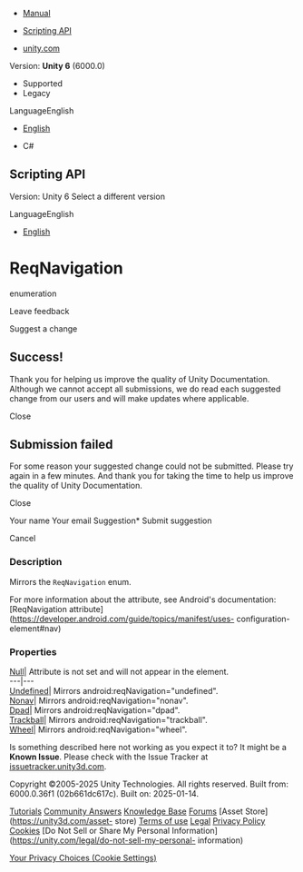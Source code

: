 [ ]()

  * [Manual](../Manual/index.html)
  * [Scripting API](../ScriptReference/index.html)

  * [unity.com](https://unity.com/)

Version: **Unity 6** (6000.0)

  * Supported
  * Legacy

LanguageEnglish

  * [English]()

  * C#

[ ](https://docs.unity3d.com)

## Scripting API

Version: Unity 6 Select a different version

LanguageEnglish

  * [English]()

# ReqNavigation

enumeration

Leave feedback

Suggest a change

## Success!

Thank you for helping us improve the quality of Unity Documentation. Although
we cannot accept all submissions, we do read each suggested change from our
users and will make updates where applicable.

Close

## Submission failed

For some reason your suggested change could not be submitted. Please <a>try
again</a> in a few minutes. And thank you for taking the time to help us
improve the quality of Unity Documentation.

Close

Your name Your email Suggestion* Submit suggestion

Cancel

[ ]()

### Description

Mirrors the ` ReqNavigation ` enum.

For more information about the attribute, see Android's documentation:
[ReqNavigation
attribute](https://developer.android.com/guide/topics/manifest/uses-
configuration-element#nav)

### Properties

[Null](Unity.Android.Gradle.Manifest.ReqNavigation.Null.html)| Attribute is
not set and will not appear in the element.  
---|---  
[Undefined](Unity.Android.Gradle.Manifest.ReqNavigation.Undefined.html)|
Mirrors android:reqNavigation="undefined".  
[Nonav](Unity.Android.Gradle.Manifest.ReqNavigation.Nonav.html)| Mirrors
android:reqNavigation="nonav".  
[Dpad](Unity.Android.Gradle.Manifest.ReqNavigation.Dpad.html)| Mirrors
android:reqNavigation="dpad".  
[Trackball](Unity.Android.Gradle.Manifest.ReqNavigation.Trackball.html)|
Mirrors android:reqNavigation="trackball".  
[Wheel](Unity.Android.Gradle.Manifest.ReqNavigation.Wheel.html)| Mirrors
android:reqNavigation="wheel".  
  
Is something described here not working as you expect it to? It might be a
**Known Issue**. Please check with the Issue Tracker at
[issuetracker.unity3d.com](https://issuetracker.unity3d.com).

Copyright ©2005-2025 Unity Technologies. All rights reserved. Built from:
6000.0.36f1 (02b661dc617c). Built on: 2025-01-14.

[Tutorials](https://unity3d.com/learn) [Community
Answers](https://answers.unity3d.com) [Knowledge
Base](https://support.unity3d.com/hc/en-us)
[Forums](https://forum.unity3d.com) [Asset Store](https://unity3d.com/asset-
store) [Terms of use](https://docs.unity3d.com/Manual/TermsOfUse.html)
[Legal](https://unity.com/legal) [Privacy
Policy](https://unity.com/legal/privacy-policy)
[Cookies](https://unity.com/legal/cookie-policy) [Do Not Sell or Share My
Personal Information](https://unity.com/legal/do-not-sell-my-personal-
information)

[Your Privacy Choices (Cookie Settings)](javascript:void\(0\);)

